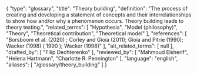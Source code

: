 {
    "type": "glossary",
    "title": "Theory building",
    "definition": "The process of creating and developing a statement of concepts and their interrelationships to show how and/or why a phenomenon occurs. Theory building leads to theory testing.",
    "related_terms": [
        "Hypothesis",
        "Model (philosophy)",
        "Theory",
        "Theoretical contribution",
        "Theoretical model"
    ],
    "references": [
        "Borsboom et al. (2020) ; Corley and Gioia (2011); Gioia and Pitrie (1990); Wacker (1998) ( 1990 ); Wacker (1998)"
    ],
    "alt_related_terms": [
        null
    ],
    "drafted_by": [
        "Filip Dechterenko"
    ],
    "reviewed_by": [
        "Mahmoud Elsherif",
        "Helena Hartmann",
        "Charlotte R. Pennington"
    ],
    "language": "english",
    "aliases": [
        "/glossary/theory_building"
    ]
}
